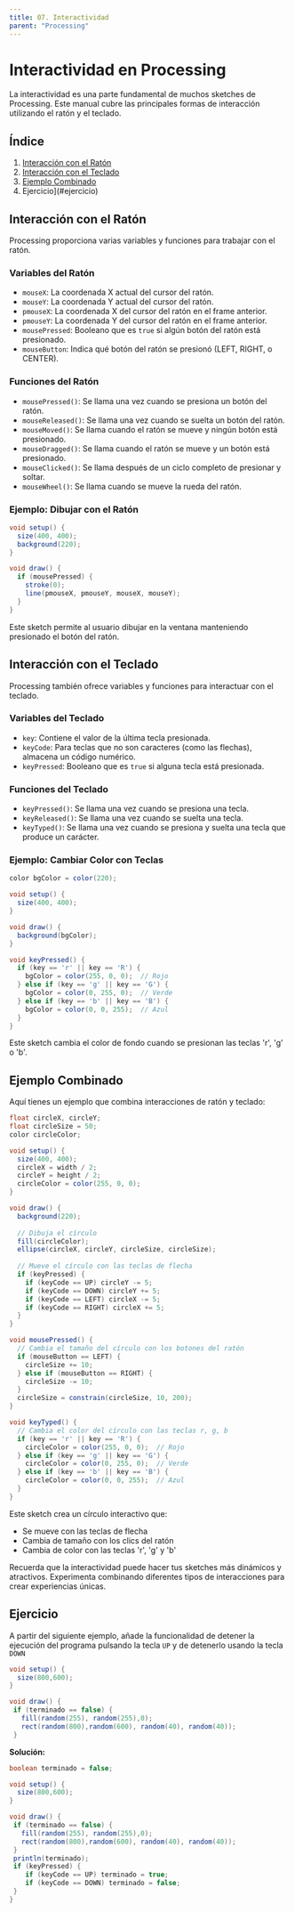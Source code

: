 ```yaml
---
title: 07. Interactividad
parent: "Processing"
---
```



# Interactividad en Processing

La interactividad es una parte fundamental de muchos sketches de Processing. Este manual cubre las principales formas de interacción utilizando el ratón y el teclado.

## Índice
1. [Interacción con el Ratón](#interacción-con-el-ratón)
2. [Interacción con el Teclado](#interacción-con-el-teclado)
3. [Ejemplo Combinado](#ejemplo-combinado)
4. Ejercicio](#ejercicio)

## Interacción con el Ratón

Processing proporciona varias variables y funciones para trabajar con el ratón.

### Variables del Ratón

- `mouseX`: La coordenada X actual del cursor del ratón.
- `mouseY`: La coordenada Y actual del cursor del ratón.
- `pmouseX`: La coordenada X del cursor del ratón en el frame anterior.
- `pmouseY`: La coordenada Y del cursor del ratón en el frame anterior.
- `mousePressed`: Booleano que es `true` si algún botón del ratón está presionado.
- `mouseButton`: Indica qué botón del ratón se presionó (LEFT, RIGHT, o CENTER).

### Funciones del Ratón

- `mousePressed()`: Se llama una vez cuando se presiona un botón del ratón.
- `mouseReleased()`: Se llama una vez cuando se suelta un botón del ratón.
- `mouseMoved()`: Se llama cuando el ratón se mueve y ningún botón está presionado.
- `mouseDragged()`: Se llama cuando el ratón se mueve y un botón está presionado.
- `mouseClicked()`: Se llama después de un ciclo completo de presionar y soltar.
- `mouseWheel()`: Se llama cuando se mueve la rueda del ratón.

### Ejemplo: Dibujar con el Ratón

```java
void setup() {
  size(400, 400);
  background(220);
}

void draw() {
  if (mousePressed) {
    stroke(0);
    line(pmouseX, pmouseY, mouseX, mouseY);
  }
}
```

Este sketch permite al usuario dibujar en la ventana manteniendo presionado el botón del ratón.

## Interacción con el Teclado

Processing también ofrece variables y funciones para interactuar con el teclado.

### Variables del Teclado

- `key`: Contiene el valor de la última tecla presionada.
- `keyCode`: Para teclas que no son caracteres (como las flechas), almacena un código numérico.
- `keyPressed`: Booleano que es `true` si alguna tecla está presionada.

### Funciones del Teclado

- `keyPressed()`: Se llama una vez cuando se presiona una tecla.
- `keyReleased()`: Se llama una vez cuando se suelta una tecla.
- `keyTyped()`: Se llama una vez cuando se presiona y suelta una tecla que produce un carácter.

### Ejemplo: Cambiar Color con Teclas

```java
color bgColor = color(220);

void setup() {
  size(400, 400);
}

void draw() {
  background(bgColor);
}

void keyPressed() {
  if (key == 'r' || key == 'R') {
    bgColor = color(255, 0, 0);  // Rojo
  } else if (key == 'g' || key == 'G') {
    bgColor = color(0, 255, 0);  // Verde
  } else if (key == 'b' || key == 'B') {
    bgColor = color(0, 0, 255);  // Azul
  }
}
```

Este sketch cambia el color de fondo cuando se presionan las teclas 'r', 'g' o 'b'.

## Ejemplo Combinado

Aquí tienes un ejemplo que combina interacciones de ratón y teclado:

```java
float circleX, circleY;
float circleSize = 50;
color circleColor;

void setup() {
  size(400, 400);
  circleX = width / 2;
  circleY = height / 2;
  circleColor = color(255, 0, 0);
}

void draw() {
  background(220);
  
  // Dibuja el círculo
  fill(circleColor);
  ellipse(circleX, circleY, circleSize, circleSize);
  
  // Mueve el círculo con las teclas de flecha
  if (keyPressed) {
    if (keyCode == UP) circleY -= 5;
    if (keyCode == DOWN) circleY += 5;
    if (keyCode == LEFT) circleX -= 5;
    if (keyCode == RIGHT) circleX += 5;
  }
}

void mousePressed() {
  // Cambia el tamaño del círculo con los botones del ratón
  if (mouseButton == LEFT) {
    circleSize += 10;
  } else if (mouseButton == RIGHT) {
    circleSize -= 10;
  }
  circleSize = constrain(circleSize, 10, 200);
}

void keyTyped() {
  // Cambia el color del círculo con las teclas r, g, b
  if (key == 'r' || key == 'R') {
    circleColor = color(255, 0, 0);  // Rojo
  } else if (key == 'g' || key == 'G') {
    circleColor = color(0, 255, 0);  // Verde
  } else if (key == 'b' || key == 'B') {
    circleColor = color(0, 0, 255);  // Azul
  }
}
```

Este sketch crea un círculo interactivo que:
- Se mueve con las teclas de flecha
- Cambia de tamaño con los clics del ratón
- Cambia de color con las teclas 'r', 'g' y 'b'

Recuerda que la interactividad puede hacer tus sketches más dinámicos y atractivos. Experimenta combinando diferentes tipos de interacciones para crear experiencias únicas.

## Ejercicio

A partir del siguiente ejemplo, añade la funcionalidad de detener la ejecución del programa pulsando la tecla `UP` y de detenerlo usando la tecla `DOWN`

```java
void setup() {
  size(800,600);
}

void draw() {
 if (terminado == false) {
   fill(random(255), random(255),0);
   rect(random(800),random(600), random(40), random(40));
 }
 ```

**Solución:**
```java
boolean terminado = false;

void setup() {
  size(800,600);
}

void draw() {
 if (terminado == false) {
   fill(random(255), random(255),0);
   rect(random(800),random(600), random(40), random(40));
 }
 println(terminado);
 if (keyPressed) {
    if (keyCode == UP) terminado = true;
    if (keyCode == DOWN) terminado = false;
 }
}

```
